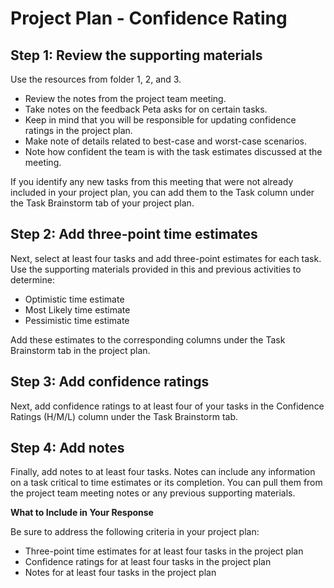 # Project Plan - Confidence Rating

## Step 1: Review the supporting materials

Use the resources from folder 1, 2, and 3.

- Review the notes from the project team meeting.
- Take notes on the feedback Peta asks for on certain tasks.
- Keep in mind that you will be responsible for updating confidence ratings in the project plan.
- Make note of details related to best-case and worst-case scenarios.
- Note how confident the team is with the task estimates discussed at the meeting.

If you identify any new tasks from this meeting that were not already included in your project plan, you can add them to the Task column under the Task Brainstorm tab of your project plan.

## Step 2: Add three-point time estimates

Next, select at least four tasks and add three-point estimates for each task. Use the supporting materials provided in this and previous activities to determine:

- Optimistic time estimate
- Most Likely time estimate
- Pessimistic time estimate

Add these estimates to the corresponding columns under the Task Brainstorm tab in the project plan.

## Step 3: Add confidence ratings

Next, add confidence ratings to at least four of your tasks in the Confidence Ratings (H/M/L) column under the Task Brainstorm tab.

## Step 4: Add notes

Finally, add notes to at least four tasks. Notes can include any information on a task critical to time estimates or its completion. You can pull them from the project team meeting notes or any previous supporting materials.

**What to Include in Your Response**

Be sure to address the following criteria in your project plan:

- Three-point time estimates for at least four tasks in the project plan
- Confidence ratings for at least four tasks in the project plan
- Notes for at least four tasks in the project plan
